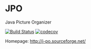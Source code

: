 # JPO
Java Picture Organizer

[![Build Status](https://travis-ci.org/richardeigenmann/JPO.svg?branch=master)](https://travis-ci.org/richardeigenmann/JPO)
[![codecov](https://codecov.io/gh/richardeigenmann/JPO/branch/master/graph/badge.svg)](https://codecov.io/gh/richardeigenmann/JPO)

Homepage: http://j-po.sourceforge.net/

